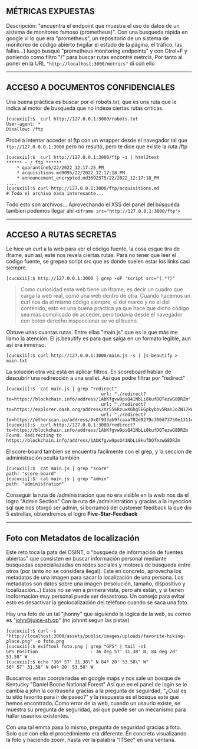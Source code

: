 

## MÉTRICAS EXPUESTAS

Descripción: "encuentra el endpoint que muestra el uso de datos de un sistema de monitoreo famoso (prometheus)". 
Con una busqueda rápida en google vi lo que era "prometheus", un repositorio de un sistema de monitoreo de código abierto (vigilar el estado de la página, el tráfico,
las fallas...) luego busqué "prometheus monitoring endpoints" y con Ctrol+F y poniendo como filtro "/" para buscar rutas encontré metrcis, Por tanto
al poner en la URL ```"http://localhost:3000/metrics"``` di con ello

-----------------------------------------------------------------------------------------------

## ACCESO A DOCUMENTOS CONFIDENCIALES

Una buena práctica es buscar por el robots.txt, que es una ruta que le indica al motor de busqueda que no indexe ciertas rutas críticas.
```console
[cucuxii]:$  curl http://127.0.0.1:3000/robots.txt
User-agent: *
Disallow: /ftp
```
Probé a intentar acceder al ftp con un wrapper desde el navegador tal que ```ftp://127.0.0.0.1:3000``` pero no resultó, pero te dice que existe la ruta /ftp
```console
[cucuxii]:$  curl http://127.0.0.1:3000/ftp -s | html2text                                                                                                
****** ~ / ftp ******
    * quarantine5/22/2022_12:17:25_PM
    * acquisitions.md9095/22/2022_12:17:18_PM
    * announcement_encrypted.md3692375/22/2022_12:17:18_PM
....
[cucuxii]:$ curl http://127.0.0.1:3000/ftp/acquisitions.md
# Todo el archivo nada interesante...
```
Todo esto son archivos...
Aprovechando el XSS del panel del búsquéda tambien podemos llegar ahí ```<iframe src="http://127.0.0.1:3000/ftp">```

-----------------------------------------------------------------------------------------------

## ACCESO A RUTAS SECRETAS

Le hice un *curl* a la web para ver el código fuente, la cosa esque tira de iframe, aun así, este nos revela ciertas rutas. Para no tener que leer 
el codigo fuente, se grepea script src que es donde suelen estar los links casi siempre.
```console
[cucuxii]:$ http://127.0.0.1:3000 | grep -oP 'script src="(.*?)"
``` 
> Como curiosidad esta web tiene un iframe, es decir un cuadro que carga la web real, como una web dentro de otra. Cuando hacemos un curl nos da 
> el mismo código siempre, el del marco y no el del contenido, esto es una buena práctica ya que hace que dicho código sea mas complicado de acceder,
> pero todavía desde el navegador con boton derecho inspeccionar se ve el bueno.

Obtuve unas cuantas rutas. Entre ellas "main.js" que es la que más me llamo la atención. El js.beautify es para que salga en un formato legible, aun así era inmenso.
```console
[cucuxii]:$ curl http://127.0.0.1:3000/main.js -s | js-beautify > main.txt
```
La solución otra vez está en aplicar filtros. En scoreboard hablan de descubrir una redirección a una wallet. Así que podre filtrar por "redirect"
```console
[cucuxii]:$  cat main.js | grep "redirect" 
                                    url: "./redirect?to=https://blockchain.info/address/1AbKfgvw9psQ41NbLi8kufDQTezwG8DRZm",
                                    url: "./redirect?to=https://explorer.dash.org/address/Xr556RzuwX6hg5EGpkybbv5RanJoZN17kW",
                                    url: "./redirect?to=https://etherscan.io/address/0x0f933ab9fcaaa782d0279c300d73750e1311eae6",
[cucuxii]:$  curl http://127.0.0.1:3000/redirect?to=https://blockchain.info/address/1AbKfgvw9psQ41NbLi8kufDQTezwG8DRZm
Found. Redirecting to https://blockchain.info/address/1AbKfgvw9psQ41NbLi8kufDQTezwG8DRZm
```
El score-board tambien se encuentra facilmente con el grep, y la seccion de administración oculta también
```console
[cucuxii]:$  cat main.js | grep "score"
path: "score-board"
[cucuxii]:$  cat main.js | grep "admin"
path: "administration"
```
Conseguir la ruta de /administracion que no era visible en la wwb nos da el logro "Admin Section"
Con la ruta de /administration y gracias a la inyeccion sql que nos otorgó ser admin, si borramos del customer feedback la que dio 5 estrellas, obtendremos el logro
**Five-Star-Feedback**

-----------------------------------------------------------------------------------------------

## Foto con Metadatos de localización

Este reto toca la pata del OSINT, o "busqueda de información de fuentes abiertas" que consisten en buscar información personal mediante busquedas especialiazadas
en redes sociales y motores de búsqueda entre otros (por tanto no se considera ilegal). Este en concreto, aprovecha los metadatos de una imagen para sacar la 
localización de una persona. Los metadatos son datos sobre una imagen (resolución, tamaño, dispositivo y lcoalización...) Estos no se ven a primera vista, pero
ahi están, y si tienen inoformación muy personal puede ser desastroso. Un consejo para evitar esto es desactivar la geolocalización del teléfono cuando se saca
una foto.

Hay una foto de un tal "jhonny" que siguiendo la lógica de la web, su correo es "john@juice-sh.op"  (no johnnt segun las pistas)

```console
[cucuxii]:$ curl -s "http://localhost:3000/assets/public/images/uploads/favorite-hiking-place.png" -o foto.png
[cucuxii]:$ exiftool foto.png | grep "GPS" | tail -n1
GPS Position                    : 36 deg 57' 31.38" N, 84 deg 20' 53.58" W
[cucuxii]:$ echo "36º 57' 31.38\" N 84º 20' 53.58\" W"
36º 57' 31.38" N 84º 20' 53.58" W
```
Buscamos estas coordenadas en google maps y nos sale un bosque de Kentucky "Daniel Boone National Forest"
Asi que en el panel de login se le cambia a john la contraseña gracias a la pregunta de seguirdad, "¿Cual es tu sitio favorito
para ir de paseo?" y la respuesta es el bosque este que hemos encontrado. Como error de la web, cuando un usaurio existe, se muestra
su pregunta de seguridad, asi que puede ser un mecanismo para hallar usaurios existentes.

Con una tal emma pasa lo mismo, pregunta de seguridad gracias a foto. Solo que con ella el procedimiento era diferente. En concreto 
visualizando la foto y haciendo zoom, hasta ver la palabra "ITSec" en una ventana.










